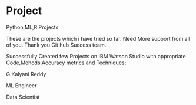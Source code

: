 # Project
Python,ML,R Projects

These are the projects which i have tried so far.
Need More support from all of you.
Thank you Git hub Success team.

Successfully Created few Projects on IBM Watson Studio with appropriate Code,Mehods,Accuracy metrics and Techniques;

G.Kalyani Reddy

ML Engineer

Data Scientist

